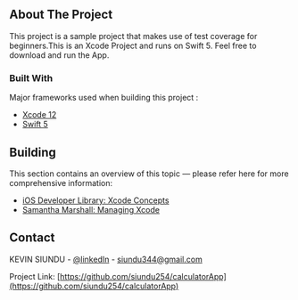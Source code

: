 <!-- ABOUT THE PROJECT -->
## About The Project

This project is a sample project that makes use of test coverage for beginners.This is an Xcode Project and runs on Swift 5. Feel free to download and run the App.

### Built With

Major frameworks used when building this project :
* [Xcode 12](https://developer.apple.com/xcode/)
* [Swift 5](https://swift.org/blog/swift-5-released/)

## Building

This section contains an overview of this topic — please refer here for more comprehensive information:

- [iOS Developer Library: Xcode Concepts][apple-xcode-concepts]
- [Samantha Marshall: Managing Xcode][pewpew-managing-xcode]

[apple-xcode-concepts]: https://developer.apple.com/library/ios/featuredarticles/XcodeConcepts/
[pewpew-managing-xcode]: http://pewpewthespells.com/blog/managing_xcode.html
  
<!-- CONTACT -->
## Contact

KEVIN SIUNDU - [@linkedIn](https://www.linkedin.com/in/kevin-siundu-506b2a162/) - siundu344@gmail.com

Project Link: [https://github.com/siundu254/calculatorApp](https://github.com/siundu254/calculatorApp)
